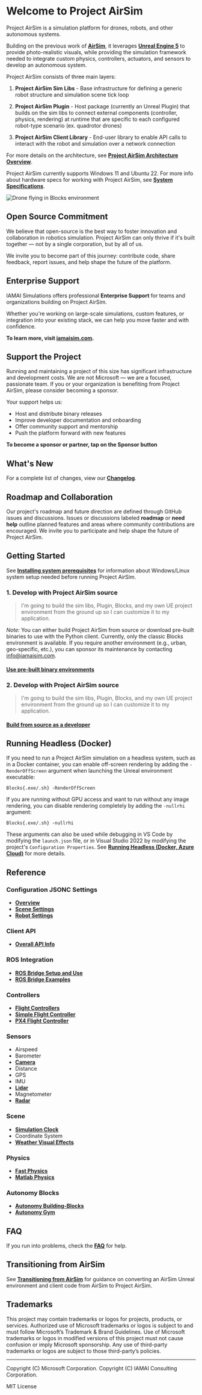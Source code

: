 # Welcome to Project AirSim

Project AirSim is a simulation platform for drones, robots, and other autonomous systems.

Building on the previous work of **[AirSim](https://github.com/microsoft/AirSim)**, it leverages **[Unreal Engine 5](https://www.unrealengine.com/)** to provide photo-realistic visuals, while providing the simulation framework needed to integrate custom physics, controllers, actuators, and sensors to develop an autonomous system.

Project AirSim consists of three main layers:

1. **Project AirSim Sim Libs** - Base infrastructure for defining a generic robot structure and simulation scene tick loop

2. **Project AirSim Plugin** - Host package (currently an Unreal Plugin) that builds on the sim libs to connect external components (controller, physics, rendering) at runtime that are specific to each configured robot-type scenario (ex. quadrotor drones)

3. **Project AirSim Client Library** - End-user library to enable API calls to interact with the robot and simulation over a network connection

For more details on the architecture, see **[Project AirSim Architecture Overview](docs/development/use_source.md#airsim-v-next-architecture-overview)**.

Project AirSim currently supports Windows 11 and Ubuntu 22. For more info about hardware specs for working with Project AirSim, see **[System Specifications](docs/system_specs.md)**.

![Drone flying in Blocks environment](docs/images/drone_in_blocks.jpg)

## Open Source Commitment

We believe that open-source is the best way to foster innovation and collaboration in robotics simulation. Project AirSim can only thrive if it's built together — not by a single corporation, but by all of us.

We invite you to become part of this journey: contribute code, share feedback, report issues, and help shape the future of the platform.

## Enterprise Support

IAMAI Simulations offers professional **Enterprise Support** for teams and organizations building on Project AirSim.

Whether you're working on large-scale simulations, custom features, or integration into your existing stack, we can help you move faster and with confidence.

**To learn more, visit [iamaisim.com](https://www.iamaisim.com).**

## Support the Project

Running and maintaining a project of this size has significant infrastructure and development costs. We are not Microsoft — we are a focused, passionate team. If you or your organization is benefiting from Project AirSim, please consider becoming a sponsor.

Your support helps us:

- Host and distribute binary releases  
- Improve developer documentation and onboarding  
- Offer community support and mentorship  
- Push the platform forward with new features

**To become a sponsor or partner, tap on the Sponsor button**

## What's New

For a complete list of changes, view our **[Changelog](docs/changelog.md)**.

## Roadmap and Collaboration

Our project's roadmap and future direction are defined through GitHub issues and discussions. Issues or discussions labeled **roadmap** or **need help** outline planned features and areas where community contributions are encouraged. We invite you to participate and help shape the future of Project AirSim.

## Getting Started

See **[Installing system prerequisites](docs/system_specs.md#installing-system-prerequisites)** for information about Windows/Linux system setup needed before running Project AirSim.

### 1. Develop with Project AirSim source

> I'm going to build the sim libs, Plugin, Blocks, and my own UE project environment from the ground up so I can customize it to my application.

*Note:* You can either build Project AirSim from source or download pre-built binaries to use with the Python client. Currently, only the classic Blocks environment is available. If you require another environment (e.g., urban, geo-specific, etc.), you can sponsor its maintenance by contacting [info@iamaisim.com](mailto:info@iamaisim.com).

#### **[Use pre-built binary environments](docs/development/use_prebuilt.md)**

### 2. Develop with Project AirSim source

> I'm going to build the sim libs, Plugin, Blocks, and my own UE project environment from the ground up so I can customize it to my application.

#### **[Build from source as a developer](docs/development/use_source.md)**

## Running Headless (Docker)

If you need to run a Project AirSim simulation on a headless system, such as in a Docker container, you can enable off-screen rendering by adding the `-RenderOffScreen` argument when launching the Unreal environment executable:

```
Blocks{.exe/.sh} -RenderOffScreen
```

If you are running without GPU access and want to run without any image rendering, you can disable rendering completely by adding the `-nullrhi` argument:

```
Blocks{.exe/.sh} -nullrhi
```

These arguments can also be used while debugging in VS Code by modifying the `launch.json` file, or in Visual Studio 2022 by modifying the project's `Configuration Properties`. See **[Running Headless (Docker, Azure Cloud)](docs/development/headless_cloud.md)** for more details.

## Reference

### Configuration JSONC Settings

- **[Overview](docs/config.md)**
- **[Scene Settings](docs/config_scene.md)**
- **[Robot Settings](docs/config_robot.md)**

### Client API

- **[Overall API Info](docs/api.md)**

### ROS Integration

- **[ROS Bridge Setup and Use](docs/ros/ros.md)**
- **[ROS Bridge Examples](docs/ros/ros_examples.md)**

### Controllers

- **[Flight Controllers](docs/controllers/controllers.md)**
- **[Simple Flight Controller](docs/controllers/simple_flight.md)**
- **[PX4 Flight Controller](docs/controllers/px4/px4.md)**

### Sensors

- Airspeed
- Barometer
- **[Camera](docs/sensors/camera_capture_settings.md)**
- Distance
- GPS
- IMU
- **[Lidar](docs/sensors/lidar.md)**
- Magnetometer
- **[Radar](docs/sensors/radar.md)**

### Scene

- **[Simulation Clock](docs/scene/sim_clock.md)**
- Coordinate System
- **[Weather Visual Effects](docs/scene/weather_visual_effects.md)**

### Physics

- **[Fast Physics](docs/physics/fast_physics.md)**
- **[Matlab Physics](docs/physics/matlab_physics.md)**

### Autonomy Blocks

- **[Autonomy Building-Blocks](docs/autonomy/autonomy.md)**
- **[Autonomy Gym](docs/autonomy/gym/gym_envs.md)**

## FAQ

If you run into problems, check the **[FAQ](docs/faq.md)** for help.

## Transitioning from AirSim

See **[Transitioning from AirSim](docs/transition_from_airsim.md)** for guidance on converting an AirSim Unreal environment and client code from AirSim to Project AirSim.

## Trademarks

This project may contain trademarks or logos for projects, products, or services. Authorized use of Microsoft trademarks or logos is subject to and must follow Microsoft’s Trademark & Brand Guidelines. Use of Microsoft trademarks or logos in modified versions of this project must not cause confusion or imply Microsoft sponsorship. Any use of third-party trademarks or logos are subject to those third-party’s policies.

---

Copyright (C) Microsoft Corporation. 
Copyright (C) IAMAI Consulting Corporation.  

MIT License
